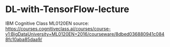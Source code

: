 # DL-with-TensorFlow-lecture
IBM Cognitive Class ML0120EN 
source: https://courses.cognitiveclass.ai/courses/course-v1:BigDataUniversity+ML0120EN+2016/courseware/8dbed036880941c0848fc10aba85daa9/ 
